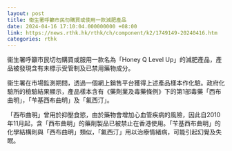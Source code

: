 ```yaml
---
layout: post
title: 衞生署呼籲市民勿購買或使用一款減肥產品
date: 2024-04-16 17:10:04.000000000 +08:00
link: https://news.rthk.hk/rthk/ch/component/k2/1749149-20240416.htm
categories: rthk
---
```


衞生署呼籲市民切勿購買或服用一款名為「Honey Q Level Up」的減肥產品，產品被發現含有未標示受管制及已禁用藥物成分。

衞生署在市場監測期間，透過一個網上銷售平台獲得上述產品樣本作化驗。政府化驗所的檢驗結果顯示，產品樣本含有《藥劑業及毒藥條例》下的第1部毒藥「西布曲明」，「苄基西布曲明」及「氟西汀」。

「西布曲明」曾用於抑壓食慾，由於藥物會增加心血管疾病的風險，因此自2010年11月起，含「西布曲明」的藥劑製品已被禁止在香港使用。「苄基西布曲明」的化學結構則與「西布曲明」類似，「氟西汀」用以治療情緒病，可能引起幻覺及失眠。
